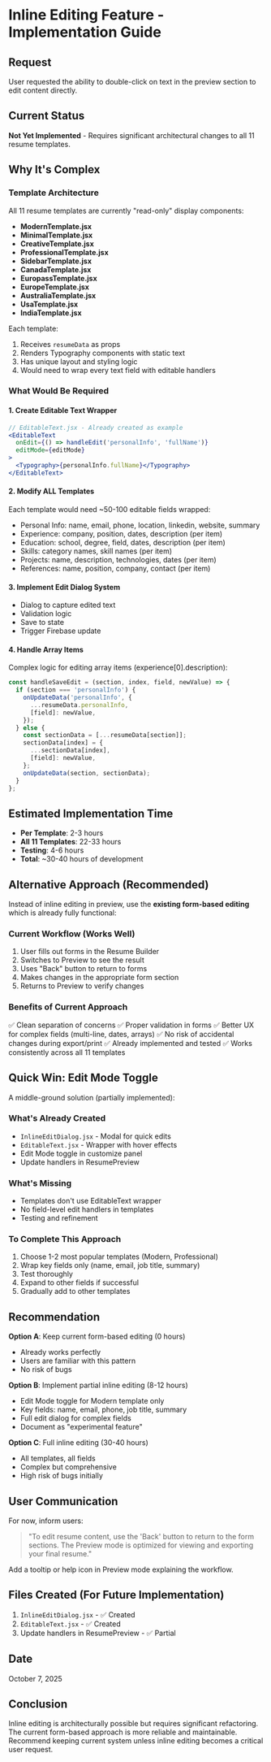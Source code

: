# Inline Editing Feature - Implementation Guide

## Request
User requested the ability to double-click on text in the preview section to edit content directly.

## Current Status
**Not Yet Implemented** - Requires significant architectural changes to all 11 resume templates.

## Why It's Complex

### Template Architecture
All 11 resume templates are currently "read-only" display components:
- **ModernTemplate.jsx**
- **MinimalTemplate.jsx**
- **CreativeTemplate.jsx**
- **ProfessionalTemplate.jsx**
- **SidebarTemplate.jsx**
- **CanadaTemplate.jsx**
- **EuropassTemplate.jsx**
- **EuropeTemplate.jsx**
- **AustraliaTemplate.jsx**
- **UsaTemplate.jsx**
- **IndiaTemplate.jsx**

Each template:
1. Receives `resumeData` as props
2. Renders Typography components with static text
3. Has unique layout and styling logic
4. Would need to wrap every text field with editable handlers

### What Would Be Required

#### 1. Create Editable Text Wrapper
```jsx
// EditableText.jsx - Already created as example
<EditableText 
  onEdit={() => handleEdit('personalInfo', 'fullName')}
  editMode={editMode}
>
  <Typography>{personalInfo.fullName}</Typography>
</EditableText>
```

#### 2. Modify ALL Templates
Each template would need ~50-100 editable fields wrapped:
- Personal Info: name, email, phone, location, linkedin, website, summary
- Experience: company, position, dates, description (per item)
- Education: school, degree, field, dates, description (per item)
- Skills: category names, skill names (per item)
- Projects: name, description, technologies, dates (per item)
- References: name, position, company, contact (per item)

#### 3. Implement Edit Dialog System
- Dialog to capture edited text
- Validation logic
- Save to state
- Trigger Firebase update

#### 4. Handle Array Items
Complex logic for editing array items (experience[0].description):
```javascript
const handleSaveEdit = (section, index, field, newValue) => {
  if (section === 'personalInfo') {
    onUpdateData('personalInfo', {
      ...resumeData.personalInfo,
      [field]: newValue,
    });
  } else {
    const sectionData = [...resumeData[section]];
    sectionData[index] = {
      ...sectionData[index],
      [field]: newValue,
    };
    onUpdateData(section, sectionData);
  }
};
```

## Estimated Implementation Time
- **Per Template**: 2-3 hours
- **All 11 Templates**: 22-33 hours
- **Testing**: 4-6 hours
- **Total**: ~30-40 hours of development

## Alternative Approach (Recommended)

Instead of inline editing in preview, use the **existing form-based editing** which is already fully functional:

### Current Workflow (Works Well)
1. User fills out forms in the Resume Builder
2. Switches to Preview to see the result  
3. Uses "Back" button to return to forms
4. Makes changes in the appropriate form section
5. Returns to Preview to verify changes

### Benefits of Current Approach
✅ Clean separation of concerns
✅ Proper validation in forms
✅ Better UX for complex fields (multi-line, dates, arrays)
✅ No risk of accidental changes during export/print
✅ Already implemented and tested
✅ Works consistently across all 11 templates

## Quick Win: Edit Mode Toggle

A middle-ground solution (partially implemented):

### What's Already Created
- `InlineEditDialog.jsx` - Modal for quick edits
- `EditableText.jsx` - Wrapper with hover effects
- Edit Mode toggle in customize panel
- Update handlers in ResumePreview

### What's Missing
- Templates don't use EditableText wrapper
- No field-level edit handlers in templates
- Testing and refinement

### To Complete This Approach
1. Choose 1-2 most popular templates (Modern, Professional)
2. Wrap key fields only (name, email, job title, summary)
3. Test thoroughly
4. Expand to other fields if successful
5. Gradually add to other templates

## Recommendation

**Option A**: Keep current form-based editing (0 hours)
- Already works perfectly
- Users are familiar with this pattern
- No risk of bugs

**Option B**: Implement partial inline editing (8-12 hours)
- Edit Mode toggle for Modern template only
- Key fields: name, email, phone, job title, summary
- Full edit dialog for complex fields
- Document as "experimental feature"

**Option C**: Full inline editing (30-40 hours)
- All templates, all fields
- Complex but comprehensive
- High risk of bugs initially

## User Communication

For now, inform users:
> "To edit resume content, use the 'Back' button to return to the form sections. The Preview mode is optimized for viewing and exporting your final resume."

Add a tooltip or help icon in Preview mode explaining the workflow.

## Files Created (For Future Implementation)
1. `InlineEditDialog.jsx` - ✅ Created
2. `EditableText.jsx` - ✅ Created  
3. Update handlers in ResumePreview - ✅ Partial

## Date
October 7, 2025

## Conclusion
Inline editing is architecturally possible but requires significant refactoring. The current form-based approach is more reliable and maintainable. Recommend keeping current system unless inline editing becomes a critical user request.
